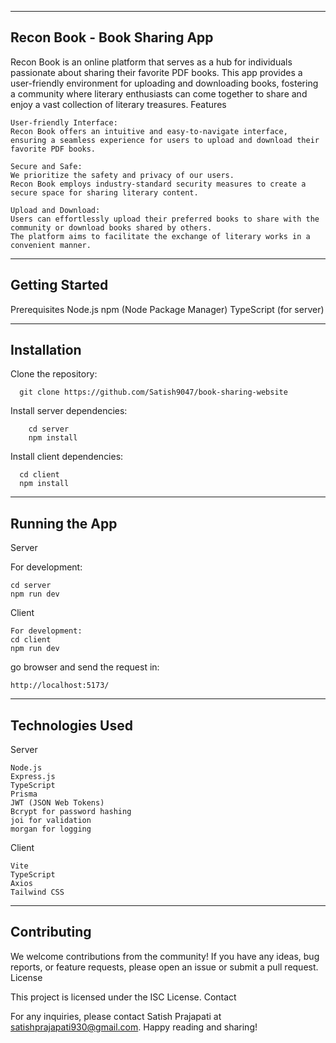 --------------------------------------------------------------
Recon Book - Book Sharing App
--------------------------------------------------------------

Recon Book is an online platform that serves as a hub for individuals passionate about sharing their favorite PDF books. This app provides a user-friendly environment for uploading and downloading books, fostering a community where literary enthusiasts can come together to share and enjoy a vast collection of literary treasures.
Features

    User-friendly Interface:
    Recon Book offers an intuitive and easy-to-navigate interface, ensuring a seamless experience for users to upload and download their favorite PDF books.
    
    Secure and Safe:
    We prioritize the safety and privacy of our users.
    Recon Book employs industry-standard security measures to create a secure space for sharing literary content.

    Upload and Download: 
    Users can effortlessly upload their preferred books to share with the community or download books shared by others.
    The platform aims to facilitate the exchange of literary works in a convenient manner.
--------------------------------------------------------------
Getting Started
--------------------------------------------------------------
Prerequisites
    Node.js
    npm (Node Package Manager)
    TypeScript (for server)
    
--------------------------------------------------------------
Installation
--------------------------------------------------------------
Clone the repository:

      git clone https://github.com/Satish9047/book-sharing-website

Install server dependencies:
     
        cd server
        npm install

Install client dependencies:

      cd client
      npm install
---------------------------------------------------------------
Running the App
---------------------------------------------------------------
Server

For development:

    cd server
    npm run dev

Client

    For development:
    cd client
    npm run dev
go browser and send the request in:

    http://localhost:5173/

--------------------------------------------------------------
Technologies Used
--------------------------------------------------------------
Server

    Node.js
    Express.js
    TypeScript
    Prisma
    JWT (JSON Web Tokens)
    Bcrypt for password hashing
    joi for validation
    morgan for logging

Client

    Vite
    TypeScript
    Axios
    Tailwind CSS

---------------------------------------------------------------
Contributing
---------------------------------------------------------------

We welcome contributions from the community! If you have any ideas, bug reports, or feature requests, please open an issue or submit a pull request.
License

This project is licensed under the ISC License.
Contact

For any inquiries, please contact Satish Prajapati at satishprajapati930@gmail.com.
Happy reading and sharing!
